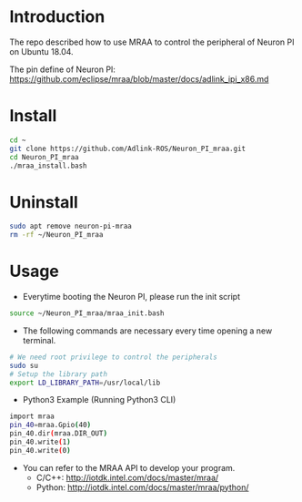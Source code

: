 # Introduction

The repo described how to use MRAA to control the peripheral of Neuron PI on Ubuntu 18.04.

The pin define of Neuron PI: https://github.com/eclipse/mraa/blob/master/docs/adlink_ipi_x86.md

# Install

```bash
cd ~
git clone https://github.com/Adlink-ROS/Neuron_PI_mraa.git
cd Neuron_PI_mraa
./mraa_install.bash
```

# Uninstall

```bash
sudo apt remove neuron-pi-mraa
rm -rf ~/Neuron_PI_mraa
```

# Usage

* Everytime booting the Neuron PI, please run the init script

```bash
source ~/Neuron_PI_mraa/mraa_init.bash
```

* The following commands are necessary every time opening a new terminal.

```bash
# We need root privilege to control the peripherals
sudo su
# Setup the library path
export LD_LIBRARY_PATH=/usr/local/lib
```

* Python3 Example (Running Python3 CLI)

```bash
import mraa
pin_40=mraa.Gpio(40)
pin_40.dir(mraa.DIR_OUT)
pin_40.write(1)
pin_40.write(0)
```

* You can refer to the MRAA API to develop your program.
  - C/C++: http://iotdk.intel.com/docs/master/mraa/
  - Python: http://iotdk.intel.com/docs/master/mraa/python/
